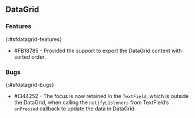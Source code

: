 ## DataGrid

### Features
{:#sfdatagrid-features}

* \#FB18785 - Provided the support to export the DataGrid content with sorted order.

### Bugs
{:#sfdatagrid-bugs}

* \#I344252 - The focus is now retained in the `TextField`, which is outside the DataGrid, when calling the `notifyListeners` from TextField’s `onPressed` callback to update the data in DataGrid.